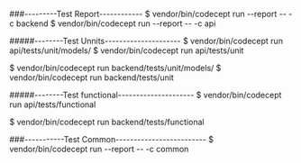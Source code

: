 
###---------Test Report------------
$ vendor/bin/codecept run --report -- -c backend
$ vendor/bin/codecept run --report -- -c api

#####--------Test Unnits---------------------
$ vendor/bin/codecept run api/tests/unit/models/
$ vendor/bin/codecept run api/tests/unit

$ vendor/bin/codecept run backend/tests/unit/models/
$ vendor/bin/codecept run backend/tests/unit


#####--------Test functional--------------------- 
$ vendor/bin/codecept run api/tests/functional
 
$ vendor/bin/codecept run backend/tests/functional

###-----------Test Common-------------------------
$ vendor/bin/codecept run --report -- -c common
